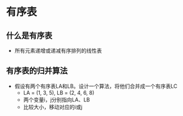 # 有序表
## 什么是有序表
- 所有元素递增或递减有序排列的线性表
## 有序表的归并算法
- 假设有两个有序表LA和LB。设计一个算法，将他们合并成一个有序表LC
  - LA = (1, 3, 5), LB = (2, 4, 6, 8)
  - 两个变量i，j分别指向LA、LB
  - 比较大小，移动对应的i或j